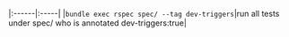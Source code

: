 |:------|:-----|
|```bundle exec rspec spec/ --tag dev-triggers```|run all tests under spec/ who is annotated dev-triggers:true|

